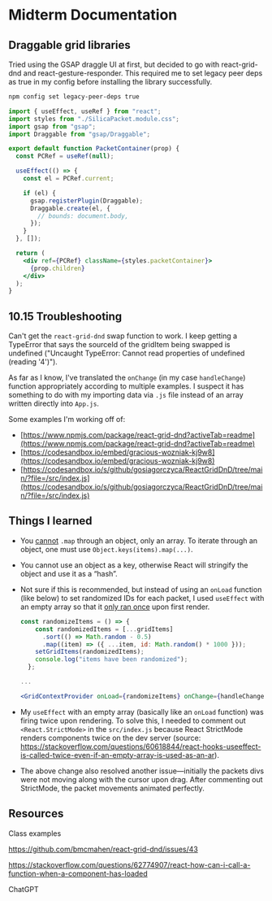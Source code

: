 # Midterm Documentation

## Draggable grid libraries

Tried using the GSAP draggle UI at first, but decided to go with react-grid-dnd and react-gesture-responder. This required me to set legacy peer deps as true in my config before installing the library successfully.

```bash
npm config set legacy-peer-deps true
```

```jsx
import { useEffect, useRef } from "react";
import styles from "./SilicaPacket.module.css";
import gsap from "gsap";
import Draggable from "gsap/Draggable";

export default function PacketContainer(prop) {
  const PCRef = useRef(null);

  useEffect(() => {
    const el = PCRef.current;

    if (el) {
      gsap.registerPlugin(Draggable);
      Draggable.create(el, {
        // bounds: document.body,
      });
    }
  }, []);

  return (
    <div ref={PCRef} className={styles.packetContainer}>
      {prop.children}
    </div>
  );
}
```

## 10.15 Troubleshooting

Can't get the `react-grid-dnd` swap function to work. I keep getting a TypeError that says the sourceId of the gridItem being swapped is undefined ("Uncaught TypeError: Cannot read properties of undefined (reading '4')").

As far as I know, I've translated the `onChange` (in my case `handleChange`) function appropriately according to multiple examples. I suspect it has something to do with my importing data via `.js` file instead of an array written directly into `App.js`.

Some examples I'm working off of:

- [https://www.npmjs.com/package/react-grid-dnd?activeTab=readme](https://www.npmjs.com/package/react-grid-dnd?activeTab=readme)
- [https://codesandbox.io/embed/gracious-wozniak-kj9w8](https://codesandbox.io/embed/gracious-wozniak-kj9w8)
- [https://codesandbox.io/s/github/gosiagorczyca/ReactGridDnD/tree/main/?file=/src/index.js](https://codesandbox.io/s/github/gosiagorczyca/ReactGridDnD/tree/main/?file=/src/index.js)

## Things I learned

- You [cannot](https://stackoverflow.com/questions/55137072/react-items-map-is-not-a-function) `.map` through an object, only an array. To iterate through an object, one must use `Object.keys(items).map(...)`.
- You cannot use an object as a key, otherwise React will stringify the object and use it as a “hash”.
- Not sure if this is recommended, but instead of using an `onLoad` function (like below) to set randomized IDs for each packet, I used `useEffect` with an empty array so that it [only ran once](https://stackoverflow.com/questions/53120972/how-to-call-loading-function-with-react-useeffect-only-once) upon first render.

  ```jsx
  const randomizeItems = () => {
      const randomizedItems = [...gridItems]
        .sort(() => Math.random - 0.5)
        .map((item) => ({ ...item, id: Math.random() * 1000 }));
      setGridItems(randomizedItems);
      console.log("items have been randomized");
    };

  ...

  <GridContextProvider onLoad={randomizeItems} onChange={handleChange}>
  ```

- My `useEffect` with an empty array (basically like an `onLoad` function) was firing twice upon rendering. To solve this, I needed to comment out `<React.StrictMode>` in the `src/index.js` because React StrictMode renders components twice on the dev server (source: https://stackoverflow.com/questions/60618844/react-hooks-useeffect-is-called-twice-even-if-an-empty-array-is-used-as-an-ar).
- The above change also resolved another issue—initially the packets divs were not moving along with the cursor upon drag. After commenting out StrictMode, the packet movements animated perfectly.

## Resources

Class examples

https://github.com/bmcmahen/react-grid-dnd/issues/43

https://stackoverflow.com/questions/62774907/react-how-can-i-call-a-function-when-a-component-has-loaded

ChatGPT
